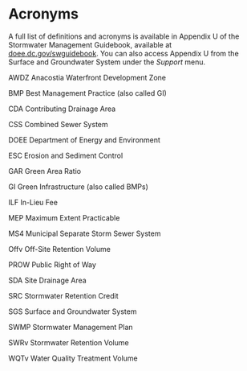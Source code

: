 # Acronyms

A full list of definitions and acronyms is available in Appendix U of
the Stormwater Management Guidebook, available at
[doee.dc.gov/swguidebook](http://doee.dc.gov/swguidebook).
You can also access Appendix U from the Surface and Groundwater System
under the *Support* menu.

AWDZ Anacostia Waterfront Development Zone

BMP Best Management Practice (also called GI)

CDA Contributing Drainage Area

CSS Combined Sewer System

DOEE Department of Energy and Environment

ESC Erosion and Sediment Control

GAR Green Area Ratio

GI Green Infrastructure (also called BMPs)

ILF In-Lieu Fee

MEP Maximum Extent Practicable

MS4 Municipal Separate Storm Sewer System

Offv Off-Site Retention Volume

PROW Public Right of Way

SDA Site Drainage Area

SRC Stormwater Retention Credit

SGS Surface and Groundwater System

SWMP Stormwater Management Plan

SWRv Stormwater Retention Volume

WQTv Water Quality Treatment Volume